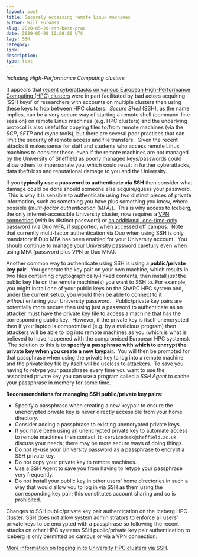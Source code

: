 ```yaml
---
layout: post
title: Securely accessing remote Linux machines
author: Will Furnass
slug: 2020-05-20-ssh-best-prac
date: 2020-05-20 12:00:00 UTC
tags: SSH
category:
link:
description:
type: text
---
```


*Including High-Performance Computing clusters*

It appears that [recent cyberattacks on various European High-Performance Computing (HPC) clusters][recent-hpc-attack]
were in part facilitated by bad actors acquiring 'SSH keys' of researchers
with accounts on multiple clusters then using these keys to hop between
HPC clusters.  *Secure SHell* (SSH), as the name implies, can be a very
secure way of starting a remote shell (command-line session) on remote
Linux machines (e.g. HPC clusters) and the underlying protocol is also
useful for copying files to/from remote machines (via the *SCP*, *SFTP* and
*rsync* tools), but there are several poor practices that can limit the
security of remote access and file transfers.  Given the recent attacks
it makes sense for staff and students who access remote Linux machines
to consider these, even if the remote machines are not managed by the
University of Sheffield as poorly managed keys/passwords could allow
others to impersonate you, which could result in further cyberattacks,
data theft/loss and reputational damage to you and the University.

If you **typically use a password to authenticate via SSH** then consider what
damage could be done should someone else acquire/guess your password.  This is
why it is sensible to authenticate using two distinct pieces of private
information, such as something you have plus something you know, where possible
(*multi-factor authentication (MFA)*).  This is why access to Iceberg, the only
internet-accessible University cluster, now requires a [VPN
connection][tuos-vpn] (with its distinct password) or [an additional,
one-time-only password][tuos-hpc-connecting] (via [Duo MFA][tuos-duo-mfa], if
supported, when accessed off campus.  Note that currently multi-factor authentication via
Duo when using SSH is only mandatory if Duo MFA has been enabled for your
University account.  You should continue to [manage your University password
carefully][tuos-pw-mgmt] even when using MFA (password plus VPN or Duo MFA).

Another common way to authenticate using SSH is using a **public/private key
pair**.  You generate the key pair on your own machine, which results in two
files containing cryptographically-linked contents, then install *just* the
public key file on the remote machine(s) you want to SSH to.  For example, you
might install one of your public keys on the ShARC HPC system and, under the current setup, you would
then be able to connect to it *without* entering your University password.
  Public/private key pairs are potentially more secure than using just a
password to authenticate as an attacker must have the private key file to
access a machine that has the corresponding public key.  However, if the
private key is itself unencrypted then if your laptop is compromised (e.g. by a
malicious program) then attackers will be able to log into remote machines as
you (which is what is believed to have happened with the compromised European
HPC systems).  The solution to this is to **specify a passphrase with which to
encrypt the private key when you create a new keypair**.  You will then be
prompted for that passphrase when using the private key to log into a remote
machine and the private key file by itself will be useless to attackers.  To
save you having to retype your passphrase every time you want to use the
associated private key you can use a program called a *SSH Agent* to
cache your passphrase in memory for some time.

**Recommendations for managing SSH public/private key pairs**:

-   Specify a passphrase when creating a new keypair to ensure the
    unencrypted private key is never directly accessible from your home
    directory.
-   Consider adding a passphrase to existing unencrypted private
    keys.
-   If you have been using an unencrypted private key to automate access
    to remote machines then contact
    `it-servicedesk@sheffield.ac.uk` discuss your needs;
    there may be more secure ways of doing things.
-   Do not re-use your University password as a passphrase to encrypt a
    SSH private key.
-   Do not copy your private key to remote machines.
-   Use a SSH Agent to save you from having to retype your passphrase
    very frequently.
-   Do not install your public key in other users' home directories in
    such a way that would allow you to log in via SSH as them using the
    corresponding key pair; this constitutes account sharing and so is
    prohibited.

Changes to SSH public/private key pair authentication on the Iceberg
HPC cluster: SSH does not allow system administrators to enforce all
users' private keys to be encrypted with a passphrase so following the
recent attacks on other HPC systems SSH public/private key pair
authentication to Iceberg is only permitted on campus or via a VPN
connection.

[More information on logging in to University HPC clusters via
SSH][tuos-hpc-connecting].

[recent-hpc-attack]: https://sites.google.com/sheffield.ac.uk/cyberblog/latest-threats-news#h.p_MR_o8UFwSj3K
[tuos-hpc-connecting]: https://docs.hpc.shef.ac.uk/en/latest/hpc/connecting.html
[tuos-vpn]: https://www.sheffield.ac.uk/it-services/vpn
[tuos-duo-mfa]: https://sites.google.com/sheffield.ac.uk/mfa/home
[tuos-pw-mgmt]: https://www.sheffield.ac.uk/it-services/information-security/passwords
